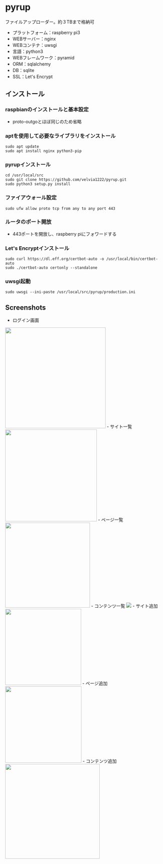 # pyrup
ファイルアップローダー。約３TBまで格納可
- プラットフォーム：raspberry pi3
- WEBサーバー：nginx
- WEBコンテナ：uwsgi
- 言語：python3
- WEBフレームワーク：pyramid
- ORM：sqlalchemy
- DB：sqlite
- SSL：Let's Encrypt

## インストール
### raspbianのインストールと基本設定
- proto-outgoとほぼ同じのため省略

### aptを使用して必要なライブラリをインストール
```
sudo apt update
sudo apt install nginx python3-pip
```

### pyrupインストール
```
cd /usr/local/src
sudo git clone https://github.com/velvia1222/pyrup.git
sudo python3 setup.py install
```

### ファイアウォール設定
```
sudo ufw allow proto tcp from any to any port 443
```

### ルータのポート開放
- 443ポートを開放し、raspberry piにフォワードする

### Let's Encryptインストール
```
sudo curl https://dl.eff.org/certbot-auto -o /usr/local/bin/certbot-auto
sudo ./certbot-auto certonly --standalone
```

### uwsgi起動
```
sudo uwsgi --ini-paste /usr/local/src/pyrup/production.ini
```

## Screenshots
- ログイン画面
<img width="320" src="https://user-images.githubusercontent.com/20614266/36626045-90ae73ea-196e-11e8-9e25-5210788833c9.png">
- サイト一覧
<img width="292" src="https://user-images.githubusercontent.com/20614266/36626079-869a6fac-196f-11e8-9ddb-80babea95206.png">
- ページ一覧
<img width="270" src="https://user-images.githubusercontent.com/20614266/36626086-b5e6f67c-196f-11e8-9146-4263c7a977b8.png">
- コンテンツ一覧
<img src="https://user-images.githubusercontent.com/20614266/36626271-51ed8092-1973-11e8-8cbc-9cb31b2be212.png">
- サイト追加
<img width="242" src="https://user-images.githubusercontent.com/20614266/36626114-0d7a019a-1970-11e8-8eab-64d0d70c6c13.png">
- ページ追加
<img width="243" src="https://user-images.githubusercontent.com/20614266/36626119-1d9b1c76-1970-11e8-841d-dec5973b81fc.png">
- コンテンツ追加
<img width="301" src="https://user-images.githubusercontent.com/20614266/36626123-2c9f6470-1970-11e8-8838-e22dc6b0eb8b.png">
